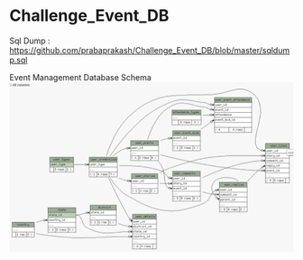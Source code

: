 # Challenge_Event_DB
Sql Dump : https://github.com/prabaprakash/Challenge_Event_DB/blob/master/sqldump.sql

Event Management Database Schema
![alt text](https://github.com/prabaprakash/Challenge_Event_DB/blob/master/Schema.png)
